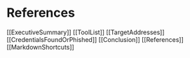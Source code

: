 # References

[[ExecutiveSummary]]
[[ToolList]]
[[TargetAddresses]]
[[CredentialsFoundOrPhished]]
[[Conclusion]]
[[References]]
[[MarkdownShortcuts]]